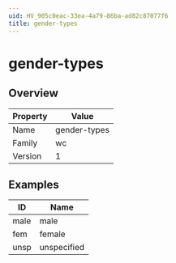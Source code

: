 ```yaml
---
uid: HV_905c0eac-33ea-4a79-86ba-ad82c87077f6
title: gender-types
---
```


# gender-types

## Overview

Property|Value
---|--- 
Name|gender-types 
Family|wc 
Version|1

## Examples

ID|Name
---|--- 
male|male 
fem|female 
unsp|unspecified